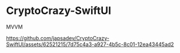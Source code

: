 # CryptoCrazy-SwiftUI
MVVM


https://github.com/japsadev/CryptoCrazy-SwiftUI/assets/62521215/7d75c4a3-a927-4b5c-8c01-12ea43445ad2

